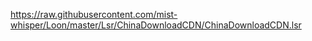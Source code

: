https://raw.githubusercontent.com/mist-whisper/Loon/master/Lsr/ChinaDownloadCDN/ChinaDownloadCDN.lsr

